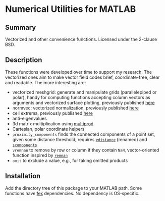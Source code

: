 # Numerical Utilities for MATLAB

## Summary
Vectorized and other convenience functions.
Licensed under the 2-clause BSD.

## Description
These functions were developed over time to support my research.
The vectorized ones aim to make vector field codes brief, coordinate-free, clear and readable.
The more interesting are:

- vectorized meshgrid: generate and manipulate grids (parallelepiped or polar), handy for computing functions accepting column vectors as arguments and vectorized surface plotting, previously published [here](http://www.mathworks.com/matlabcentral/fileexchange/35036-vectorized-meshgrid)
- normvec: vectorized normalization, previously published [here](http://www.mathworks.com/matlabcentral/fileexchange/36248-normalize-n-d-vectors-in-single-matrix-or-n-component-matrices)
- cell extrema, previously published [here](http://www.mathworks.com/matlabcentral/fileexchange/35983-cell-extrema)
- anti-eigenvalues
- 3d matrix multiplication using [multiprod](http://www.mathworks.com/matlabcentral/fileexchange/8773-multiple-matrix-multiplications-with-array-expansion-enabled)
- Cartesian, polar coordinate helpers
- `proximity_components` finds the connected components of a point set, given some distance threshold, requires [`vdistance`](http://www.mathworks.com/matlabcentral/fileexchange/71-distance-m) (renamed) and [`scomponents`](http://www.mathworks.com/matlabcentral/fileexchange/24134-gaimc-graph-algorithms-in-matlab-code)
- `vremnan` to remove by row or column if they contain `NaN`, vector-oriented function inspired by [`remnan`](http://www.mathworks.com/matlabcentral/fileexchange/10863-remnan)
- `omit` to exclude a value, e.g., for taking omitted products

## Installation
Add the directory tree of this package to your MATLAB path.
Some functions have [fex](http://www.mathworks.com/matlabcentral/) dependencies.
No dependency is OS-specific.
